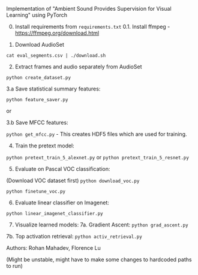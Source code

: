 Implementation of "Ambient Sound Provides Supervision for Visual Learning" using PyTorch

0. Install requirements from `requirements.txt`
0.1. Install ffmpeg - https://ffmpeg.org/download.html

1. Download AudioSet

`cat eval_segments.csv | ./download.sh`

2. Extract frames and audio separately from AudioSet

`python create_dataset.py`

3.a Save statistical summary features:

`python feature_saver.py`

or

3.b Save MFCC features:

`python get_mfcc.py` - This creates HDF5 files which are used for training.

4. Train the pretext model:

`python pretext_train_5_alexnet.py` or `python pretext_train_5_resnet.py`

5. Evaluate on Pascal VOC classification:

(Download VOC dataset first)
`python download_voc.py`

`python finetune_voc.py`

6. Evaluate linear classifier on Imagenet:

`python linear_imagenet_classifier.py`
 
7. Visualize learned models:
7a. Gradient Ascent:
`python grad_ascent.py`

7b. Top activation retrieval:
`python activ_retrieval.py`


Authors: Rohan Mahadev, Florence Lu

(Might be unstable, might have to make some changes to hardcoded paths to run) 
